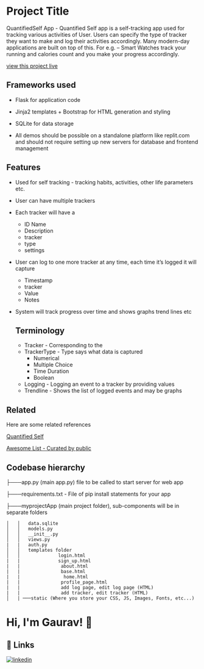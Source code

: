 
# Project Title

QuantifiedSelf App - Quantified Self app is a self-tracking app 
    used for tracking various activities of User. Users can specify
    the type of tracker they want to make and log their activities
    accordingly. Many modern-day applications are built on top of
    this. For e.g. – Smart Watches track your running and calories
    count and you make your progress accordingly.

[view this project live](https://quantifiedself-app.kumargaurav10.repl.co/login?next=%2F)

## Frameworks used

- Flask for application code

- Jinja2 templates + Bootstrap for HTML generation and styling

- SQLite for data storage

- All demos should be possible on a standalone platform like replit.com and should not require setting up new servers for database and frontend management

## Features

- Used for self tracking - tracking habits, activities, other life parameters etc.

- User can have multiple trackers
- Each tracker will have a 
    - ID Name
    - Description
    - tracker
    - type
    - settings
- User can log to one more tracker at any time, each time it’s logged it will capture
    - Timestamp
    - tracker
    - Value
    - Notes
- System will track progress over time and shows graphs trend lines etc

    ## Terminology

    - Tracker - Corresponding to the 
    - TrackerType - Type says what data is captured
       - Numerical 
       - Multiple Choice
       - Time Duration
       - Boolean
    - Logging - Logging an event to a tracker by providing values
    - Trendline - Shows the list of logged events and may be graphs

## Related

Here are some related references

[Quantified Self](https://en.wikipedia.org/wiki/Quantified_self)

[Awesome List - Curated by public](https://project-awesome.org/woop/awesome-quantified-self)


## Codebase hierarchy

├───app.py (main app.py) file to be called to start server for web app

├───requirements.txt - File of pip install statements for your app

├───myprojectApp (main project folder), sub-components will be in separate folders

    │   │   data.sqlite
    │   │   models.py
    │   │   __init__.py
    │   │   views.py
    |   |   auth.py
    │   │   templates folder
    │   │              login.html
    |   |              sign_up.html
    |   |               about.html
    |   |               base.html
    |   |                home.html
    |   |               profile_page.html
    |   |               add log page, edit log page (HTML)
    |   |               add tracker, edit tracker (HTML)
    │   | ───static (Where you store your CSS, JS, Images, Fonts, etc...)

# Hi, I'm Gaurav! 👋


## 🔗 Links
[![linkedin](https://img.shields.io/badge/linkedin-0A66C2?style=for-the-badge&logo=linkedin&logoColor=white)](https://www.linkedin.com/in/kumar-gaurav-a1a774198/)

